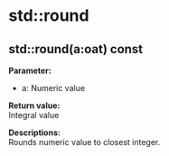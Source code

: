 # std::round

## std::round(a:oat) const
**Parameter:**
- a: Numeric value

**Return value:**  
Integral value

**Descriptions:**  
Rounds numeric value to closest integer.
